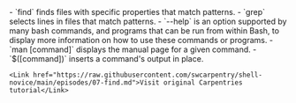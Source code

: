<script>
import Alert from "$components/Alert.svelte";
import Link from "$components/Link.svelte";
</script>

<Alert>
    - `find` finds files with specific properties that match patterns.
    - `grep` selects lines in files that match patterns.
    - `--help` is an option supported by many bash commands, and programs that can be run from within Bash, to display more information on how to use these commands or programs.
    - `man [command]` displays the manual page for a given command.
    - `$([command])` inserts a command's output in place.

    <Link href="https://raw.githubusercontent.com/swcarpentry/shell-novice/main/episodes/07-find.md">Visit original Carpentries tutorial</Link>

</Alert>
